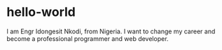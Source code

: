 # hello-world
I am Engr Idongesit Nkodi, from Nigeria. 
I want to change my career and become a professional programmer and web developer.
